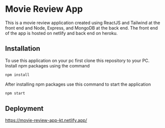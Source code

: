 # Movie Review App

This is a movie review application created using ReactJS and Tailwind at the front end and Node, Express, and MongoDB at the back end. The front end of the app is hosted on netlify and back end on heroku.

## Installation

To use this application on your pc first clone this repository to your PC.
Install npm packages using the command

```bash
npm install
```

After installing npm packages use this command to start the application

```bash
npm start
```

## Deployment

https://movie-review-app-kt.netlify.app/
